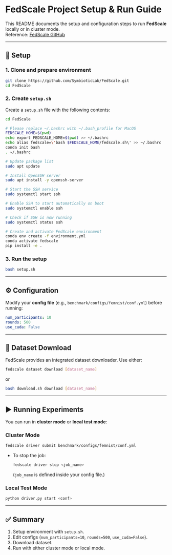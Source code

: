 # FedScale Project Setup & Run Guide

This README documents the setup and configuration steps to run **FedScale** locally or in cluster mode.  
Reference: [FedScale GitHub](https://github.com/SymbioticLab/FedScale)

---

## 🚀 Setup

### 1. Clone and prepare environment
```bash
git clone https://github.com/SymbioticLab/FedScale.git
cd FedScale
```

### 2. Create `setup.sh`
Create a `setup.sh` file with the following contents:

```bash
cd FedScale

# Please replace ~/.bashrc with ~/.bash_profile for MacOS
FEDSCALE_HOME=$(pwd)
echo export FEDSCALE_HOME=$(pwd) >> ~/.bashrc 
echo alias fedscale=\'bash $FEDSCALE_HOME/fedscale.sh\' >> ~/.bashrc 
conda init bash
. ~/.bashrc

# Update package list
sudo apt update

# Install OpenSSH server
sudo apt install -y openssh-server

# Start the SSH service
sudo systemctl start ssh

# Enable SSH to start automatically on boot
sudo systemctl enable ssh

# Check if SSH is now running
sudo systemctl status ssh

# Create and activate FedScale environment
conda env create -f environment.yml
conda activate fedscale
pip install -e .
```

### 3. Run the setup
```bash
bash setup.sh
```

---

## ⚙️ Configuration

Modify your **config file** (e.g., `benchmark/configs/femnist/conf.yml`) before running:

```yaml
num_participants: 10
rounds: 500
use_cuda: False
```

---

## 📂 Dataset Download

FedScale provides an integrated dataset downloader. Use either:

```bash
fedscale dataset download [dataset_name]
```
or
```bash
bash download.sh download [dataset_name]
```

---

## ▶️ Running Experiments

You can run in **cluster mode** or **local test mode**:

### Cluster Mode
```bash
fedscale driver submit benchmark/configs/femnist/conf.yml
```
- To stop the job:
  ```bash
  fedscale driver stop <job_name>
  ```
  (`job_name` is defined inside your config file.)

### Local Test Mode
```bash
python driver.py start <conf>
```

---

## ✅ Summary

1. Setup environment with `setup.sh`.  
2. Edit configs (`num_participants=10`, `rounds=500`, `use_cuda=False`).  
3. Download dataset.  
4. Run with either cluster mode or local mode.  
